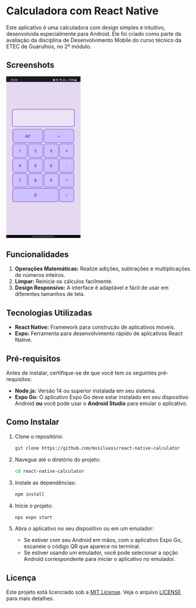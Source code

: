 # Calculadora com React Native

Este aplicativo é uma calculadora com design simples e intuitivo, desenvolvida especialmente para Android. Ele foi criado como parte da avaliação da disciplina de Desenvolvimento Mobile do curso técnico da ETEC de Guarulhos, no 2º módulo.

## Screenshots

<img src="src/assets/screenshot.jpeg" alt="Screenshot da calculadora" width="200" />

## Funcionalidades

1. **Operações Matemáticas:** Realize adições, subtrações e multiplicações de números inteiros.
2. **Limpar:** Reinicie os cálculos facilmente.
3. **Design Responsivo:** A interface é adaptável e fácil de usar em diferentes tamanhos de tela.

## Tecnologias Utilizadas

- **React Native:** Framework para construção de aplicativos móveis.
- **Expo:** Ferramenta para desenvolvimento rápido de aplicativos React Native.

## Pré-requisitos

Antes de instalar, certifique-se de que você tem os seguintes pré-requisitos:

- **Node.js:** Versão 14 ou superior instalada em seu sistema.
- **Expo Go:** O aplicativo Expo Go deve estar instalado em seu dispositivo Android **ou** você pode usar o **Android Studio** para emular o aplicativo.

## Como Instalar

1. Clone o repositório:
    ```bash
    git clone https://github.com/mvsilvass/react-native-calculator
    ```
2. Navegue até o diretório do projeto:
    ```bash
    cd react-native-calculator
    ```
3. Instale as dependências:
    ```bash
    npm install
    ```
4. Inicie o projeto:
    ```bash
    npx expo start
    ```
5. Abra o aplicativo no seu dispositivo ou em um emulador:

   - Se estiver com seu Android em mãos, com o aplicativo Expo Go, escaneie o código QR que aparece no terminal.
   - Se estiver usando um emulador, você pode selecionar a opção Android correspondente para iniciar o aplicativo no emulador.

## Licença

Este projeto está licenciado sob a [MIT License](LICENSE). Veja o arquivo [LICENSE](LICENSE) para mais detalhes.
